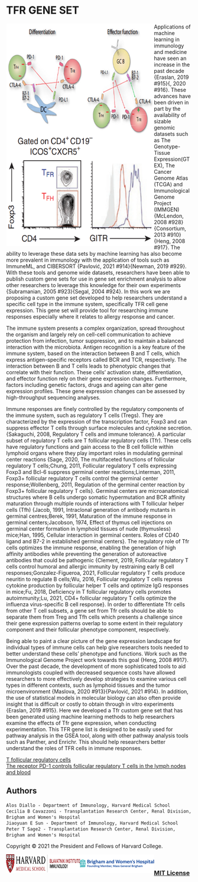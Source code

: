 # TFR GENE SET
<img align="left" src="https://github.com/alosdiallo/TFR_Model/blob/main/github_docs/tfr_1.png" width="400" height="300">
<img align="left" src="https://github.com/alosdiallo/TFR_Model/blob/main/github_docs/tfh_2.png" width="400" height="300">
   Applications of machine learning in immunology and medicine have seen an increase in the past decade {Eraslan, 2019 #915}{, 2020 #916}. These advances have been driven in part by the availability of sizable genomic datasets such as The Genotype-Tissue Expression(GTEX), The Cancer Genome Atlas (TCGA) and Immunological Genome Project (IMMGEN) {McLendon, 2008 #928}{Consortium, 2013 #910}{Heng, 2008 #917}. The ability to leverage these data sets by machine learning has also become more prevalent in immunology with the application of tools such as ImmuneML, and CIBERSORT {Pavlović, 2021 #914}{Newman, 2019 #929}. With these tools and genome wide datasets, researchers have been able to publish custom gene sets for use in gene set enrichment analysis to allow other researchers to leverage this knowledge for their own experiments {Subramanian, 2005 #923}{Segal, 2004 #924}. In this work we are proposing a custom gene set developed to help researchers understand a specific cell type in the immune system, specifically TFR cell gene expression.  This gene set will provide tool for researching immune responses especially where it relates to allergy response and cancer.


   The immune system presents a complex organization, spread throughout the organism and largely rely on cell-cell communication to achieve protection from infection, tumor suppression, and to maintain a balanced interaction with the microbiota. Antigen recognition is a key feature of the immune system, based on the interaction between B and T cells, which express antigen-specific receptors called BCR and TCR, respectively. The interaction between B and T cells leads to phenotypic changes that correlate with their function. These cells’ activation state, differentiation, and effector function rely on their gene expression changes. Furthermore, factors including genetic factors, drugs and ageing can alter gene expression profiles. These gene expression changes can be assessed by high-throughput sequencing analyses.

   Immune responses are finely controlled by the regulatory components of the immune system, such as regulatory T cells (Tregs). They are characterized by the expression of the transcription factor, Foxp3 and can suppress effector T cells through surface molecules and cytokine secretion. {Sakaguchi, 2008, Regulatory T cells and immune tolerance}. A particular subset of regulatory T cells are T follicular regulatory cells (Tfr). These cells have regulatory functions and gain access to the B cell follicle within lymphoid organs where they play important roles in modulating germinal center reactions {Sage, 2020, The multifaceted functions of follicular regulatory T cells;Chung, 2011, Follicular regulatory T cells expressing Foxp3 and Bcl-6 suppress germinal center reactions;Linterman, 2011, Foxp3+ follicular regulatory T cells control the germinal center response;Wollenberg, 2011, Regulation of the germinal center reaction by Foxp3+ follicular regulatory T cells}. Germinal centers are microanatomical structures where B cells undergo somatic hypermutation and BCR affinity maturation through multiple rounds of interactions with T follicular helper cells (Tfh) {Jacob, 1991, Intraclonal generation of antibody mutants in germinal centres;Berek, 1991, Maturation of the immune response in germinal centers;Jacobson, 1974, Effect of thymus cell injections on germinal center formation in lymphoid tissues of nude (thymusless) mice;Han, 1995, Cellular interaction in germinal centers. Roles of CD40 ligand and B7-2 in established germinal centers}. The regulatory role of Tfr cells optimizes the immune response, enabling the generation of high affinity antibodies while preventing the generation of autoreactive antibodies that could be pathogenic {Clement, 2019, Follicular regulatory T cells control humoral and allergic immunity by restraining early B cell responses;Gonzalez-Figueroa, 2021, Follicular regulatory T cells produce neuritin to regulate B cells;Wu, 2016, Follicular regulatory T cells repress cytokine production by follicular helper T cells and optimize IgG responses in mice;Fu, 2018, Deficiency in T follicular regulatory cells promotes autoimmunity;Lu, 2021, CD4+ follicular regulatory T cells optimize the influenza virus-specific B cell response}. In order to differentiate Tfr cells from other T cell subsets, a gene set from Tfr cells should be able to separate them from Treg and Tfh cells which presents a challenge since their gene expression patterns overlap to some extent in their regulatory component and their follicular phenotype component, respectively.  

   Being able to paint a clear picture of the gene expression landscape for individual types of immune cells can help give researchers tools needed to better understand these cells’ phenotype and functions. Work such as the Immunological Genome Project work towards this goal {Heng, 2008 #917}. Over the past decade, the development of more sophisticated tools to aid immunologists coupled with decreased sequence costs have allowed researchers to more effectively develop strategies to examine various cell types in different contexts, such as lymphoid tissues and the tumor microenvironment {Maslova, 2020 #913}{Pavlović, 2021 #914}.  In addition, the use of statistical models in molecular biology can also often provide insight that is difficult or costly to obtain through in vitro experiments {Eraslan, 2019 #915}. Here we developed a Tfr custom gene set that has been generated using machine learning methods to help researchers examine the effects of Tfr gene expression, when conducting experimentation. This TFR  gene list is designed to be easily used for pathway analysis in the GSEA tool, along with other pathway analysis tools such as Panther, and Enrichr. This should help researchers better understand the roles of TFR cells in immune responses. 

[T follicular regulatory cells](https://pubmed.ncbi.nlm.nih.gov/27088919/)
<br>
[The receptor PD-1 controls follicular regulatory T cells in the lymph nodes and blood](https://pubmed.ncbi.nlm.nih.gov/23242415/)


Authors
--------------------
	Alos Diallo - Department of Immunology, Harvard Medical School
	Cecilia B Cavazzoni - Transplantation Research Center, Renal Division, Brigham and Women's Hospital
  	Jiaoyuan E Sun - Department of Immunology, Harvard Medical School
  	Peter T Sage2 - Transplantation Research Center, Renal Division, Brigham and Women's Hospital
	
  	
Copyright © 2021 the President and Fellows of Harvard College.
 
<img align="left" src="https://github.com/alosdiallo/HMS_Immunology_RNASeq/blob/master/Blavatnikimmunology.jpg" width="200" height="50">
<img align="left" src="https://github.com/alosdiallo/TFR_Model/blob/main/github_docs/bwh-logo.svg" width="200" height="50">
<br>

### [MIT License](https://github.com/alosdiallo/HiC_Network_Viz_tool/blob/master/Licence.txt)




